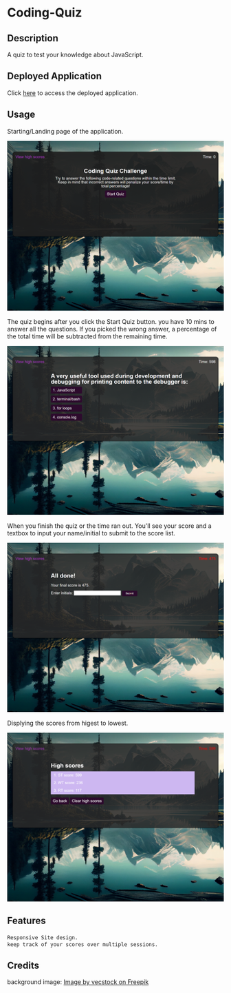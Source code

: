 # Coding-Quiz

## Description

A quiz to test your knowledge about JavaScript. 
## Deployed Application

Click [here](https://sareacct91.github.io/Coding-Quiz/) to access the deployed application.

## Usage

Starting/Landing page of the application.

  ![alt text](assets/Images/Screen-shot/01.png)


The quiz begins after you click the Start Quiz button.
you have 10 mins to answer all the questions. If you picked the wrong answer, a percentage of the total time will be subtracted from the remaining time.

  ![alt text](assets/Images/Screen-shot/02.png)


When you finish the quiz or the time ran out. You'll see your score and a textbox to input your name/initial to submit to the score list.

  ![alt text](assets/Images/Screen-shot/03.png)


Displying the scores from higest to lowest.

  ![alt text](assets/Images/Screen-shot/04.png)


## Features

    Responsive Site design.
    keep track of your scores over multiple sessions.


## Credits

background image: [Image by vecstock on Freepik](https://www.freepik.com/free-photo/painting-mountain-lake-with-mountain-background_40965130.htm#query=nature&position=2&from_view=keyword&track=sph)